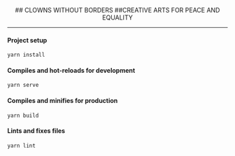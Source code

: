 <p align="center">
  ## CLOWNS WITHOUT BORDERS
  ##CREATIVE ARTS FOR PEACE AND EQUALITY
</p>

-----

#### Project setup
```
yarn install
```

#### Compiles and hot-reloads for development
```
yarn serve
```

#### Compiles and minifies for production
```
yarn build
```

#### Lints and fixes files
```
yarn lint
```
